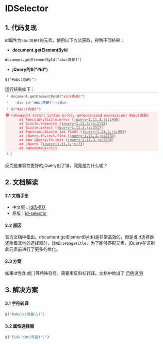 # IDSelector

## 1. 代码复现
id属性为`abc(奇葩)`的元素，使用以下方法获取，得到不同结果：

* **document.getElementById**

```
document.getElementById("abc(奇葩)")
```

* **jQuery的$("#id")**

```
$("#abc(奇葩)")
```

运行结果如下：
![error.png-w500](./media/0513_error.png)

反而是兼容性更好的jQuery出了错，究竟是为什么呢？

## 2. 文档解读
#### 2.1 文档手册
* 中文版：[id选择器](https://www.jquery123.com/id-selector/)
* 原版：[id-selector](https://api.jquery.com/id-selector/)

#### 2.2 原因
官方文档中指出，document.getElementById()是非常高效的，但是当id选择器还附着其他的选择器时，比如`h2#pageTitle`，为了能够匹配元素，jQuery在识别此元素前进行了更多的优化。

#### 2.3 方案
如果id包含.或[ ]等特殊符号，需要用反斜杠转译。文档中给出了 [示例说明](./190513-id-with-characters.md)

## 3. 解决方案

#### 3.1 字符转译

```javascript
$("#abc\\(奇葩\\)")
```

#### 3.2 属性选择器

```javascript
$("[id='abc(奇葩)']")
```